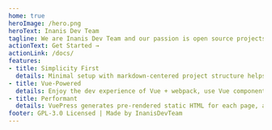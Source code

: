 ```yaml
---
home: true
heroImage: /hero.png
heroText: Inanis Dev Team
tagline: We are Inanis Dev Team and our passion is open source projects
actionText: Get Started →
actionLink: /docs/
features:
- title: Simplicity First
  details: Minimal setup with markdown-centered project structure helps you focus on writing.
- title: Vue-Powered
  details: Enjoy the dev experience of Vue + webpack, use Vue components in markdown, and develop custom themes with Vue.
- title: Performant
  details: VuePress generates pre-rendered static HTML for each page, and runs as an SPA once a page is loaded.
footer: GPL-3.0 Licensed | Made by InanisDevTeam
---
```



